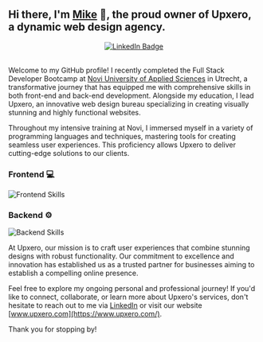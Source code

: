 ## Hi there, I'm [Mike](https://www.linkedin.com/in/upxero/) 👋, the proud owner of **Upxero**, a dynamic web design agency.

<div align="center">
  <a href="https://www.linkedin.com/in/upxero/">
    <img src="https://img.shields.io/badge/LinkedIn-blue?style=for-the-badge&logo=linkedin&logoColor=white" alt="LinkedIn Badge"/>
  </a>
</div>

<br/>

Welcome to my GitHub profile! I recently completed the Full Stack Developer Bootcamp at [Novi University of Applied Sciences](https://www.novi.nl/) in Utrecht, a transformative journey that has equipped me with comprehensive skills in both front-end and back-end development. Alongside my education, I lead Upxero, an innovative web design bureau specializing in creating visually stunning and highly functional websites.

Throughout my intensive training at Novi, I immersed myself in a variety of programming languages and techniques, mastering tools for creating seamless user experiences. This proficiency allows Upxero to deliver cutting-edge solutions to our clients.

### Frontend :computer:
![Frontend Skills](https://skillicons.dev/icons?i=vscode,html,css,javascript,react,wordpress,figma)

### Backend :gear:
![Backend Skills](https://skillicons.dev/icons?i=idea,java,spring,postgresql,postman)

At Upxero, our mission is to craft user experiences that combine stunning designs with robust functionality. Our commitment to excellence and innovation has established us as a trusted partner for businesses aiming to establish a compelling online presence.

Feel free to explore my ongoing personal and professional journey! If you'd like to connect, collaborate, or learn more about Upxero's services, don't hesitate to reach out to me via [LinkedIn](https://www.linkedin.com/in/upxero/) or visit our website [www.upxero.com](https://www.upxero.com/).

Thank you for stopping by!
